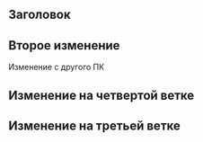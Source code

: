 ## Заголовок
## Второе изменение
Изменение с другого ПК
## Изменение на четвертой ветке
## Изменение на третьей ветке
